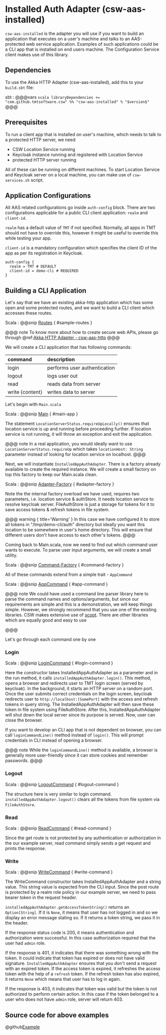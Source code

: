 # Installed Auth Adapter (csw-aas-installed)

`csw-aas-installed` is the adapter you will use if you want to build an application that executes on a user's 
machine and talks to an AAS-protected web service application. Examples of such applications 
could be a CLI app that is installed on end users machine.  The Configuration Service client makes use of this
library.

## Dependencies

To use the Akka HTTP Adapter (csw-aas-installed), add this to your `build.sbt` file:

sbt
:   @@@vars
    ```scala
    libraryDependencies += "com.github.tmtsoftware.csw" %% "csw-aas-installed" % "$version$"
    ```
    @@@

## Prerequisites

To run a client app that is installed on user's machine, which needs to talk to a protected 
HTTP server, we need

* CSW Location Service running
* Keycloak instance running and registered with Location Service
* protected HTTP server running

All of these can be running on different machines. To start Location Service and Keycloak 
server on a local machine, you can make use of `csw-services.sh` script.

## Application Configurations

All AAS related configurations go inside `auth-config` block. There are two configurations 
applicable for a public CLI client application: `realm` and `client-id`.

`realm` has a
default value of `TMT` if not specified. Normally, all apps in TMT should not have to override
this, however it might be useful to override this while testing your app.

`client-id` is a mandatory configuration which specifies the client ID of the app as per its registration
in Keycloak.

```hocon
auth-config {
  realm = TMT # DEFAULT
  client-id = demo-cli # REQUIRED
}
```

## Building a CLI Application

Let's say that we have an existing akka-http application which has some open and 
some protected routes, and we want to build a CLI client which accesses these routes.

Scala
:   @@snip [Routes](../../../../../examples/src/main/scala/example/auth/installed/SampleRoutes.scala) { #sample-routes }

@@@ note
To know more about how to create secure web APIs, please go through 
@ref:[Akka HTTP Adapter - csw-aas-http](csw-aas-http.md)
@@@

We will create a CLI application that has following commands:

| command         | description                  |
| :-------------- | :--------------------------- |
| login           | performs user authentication |
| logout          | logs user out                |
| read            | reads data from server       |
| write {content} | writes data to server        |

Let's begin with `Main.scala`

Scala
:   @@snip [Main](../../../../../examples/src/main/scala/example/auth/installed/Main.scala) { #main-app }

The statement `LocationServerStatus.requireUpLocally()` ensures that location service is up and running
before proceeding further. If location service is not running, it will throw an exception and exit the 
application.

@@@ note
In a real application, you would ideally want to use `LocationServerStatus.requireUp` which takes
`locationHost: String` parameter instead of looking for location service on localhost. 
@@@

Next, we will instantiate `InstalledAppAuthAdapter`. There is a factory already available to create the 
required instance. We will create a small factory on top this factory to keep our Main.scala clean.

Scala
:   @@snip [Adapter-Factory](../../../../../examples/src/main/scala/example/auth/installed/AdapterFactory.scala) { #adapter-factory }

Note the the internal factory overload we have used, requires two parameters, i.e. location service & authStore.
It needs location service to resolve keycloak server. FileAuthStore is just a storage for tokens for it to 
save access tokens & refresh tokens in file system. 

@@@ warning { title='Warning' }
In this case we have configured it to store all tokens in "/tmp/demo-cli/auth" 
directory but ideally you want this location to be somewhere in user's home directory.
This will ensure that different users don't have access to each other's tokens.
@@@

Coming back to Main.scala, now we need to find out which command user wants to execute. To parse 
user input arguments, we will create a small utility.

Scala
:   @@snip [Command-Factory](../../../../../examples/src/main/scala/example/auth/installed/commands/CommandFactory.scala) { #command-factory }
 
All of these commands extend from a simple trait - `AppCommand`

Scala
:   @@snip [AppCommand](../../../../../examples/src/main/scala/example/auth/installed/commands/AppCommand.scala) { #app-command }

@@@ note
We could have used a command line parser library here to parse the command names and options/arguments, but since 
our requirements are simple and this is a demonstration, we will keep things simple. However, we 
strongly recommend that you use one of the existing libraries. CSW makes extensive use of 
[scopt](https://github.com/scopt/scopt). There are other libraries which are equally good and easy to use

@@@

Let's go through each command one by one   

### Login

Scala
:   @@snip [LoginCommand](../../../../../examples/src/main/scala/example/auth/installed/commands/LoginCommand.scala) { #login-command }

Here the constructor takes InstalledAppAuthAdapter as a parameter and in the run method, 
it calls `installedAppAuthAdapter.login()`. This method, opens a browser and redirects user
to TMT login screen (served by keycloak). In the background, it starts an HTTP server
on a random port. Once the user submits correct credentials on the login screen, keycloak
redirects user to `http://localhost:[SomePort]` with the access and refresh tokens in 
query string. The InstalledAppAuthAdapter will then save these token in file system using 
FileAuthStore. After this, InstalledAppAuthAdapter will shut down the local server since its
purpose is served. Now, user can close the browser.

If you want to develop an CLI app that is not dependent on browser, you can call
`loginCommandLine()` method instead of `login()`. This will prompt credentials in CLI 
instead of opening a browser.

@@@ note 
While the `loginCommandLine()` method is available, a browser is generally more
user-friendly since it can store cookies and remember passwords.
@@@

### Logout

Scala
:   @@snip [LogoutCommand](../../../../../examples/src/main/scala/example/auth/installed/commands/LogoutCommand.scala) { #logout-command }

The structure here is very similar to login command. `installedAppAuthAdapter.logout()` 
clears all the tokens from file system via `FileAuthStore`.

### Read

Scala
:   @@snip [ReadCommand](../../../../../examples/src/main/scala/example/auth/installed/commands/ReadCommand.scala) { #read-command }

Since the get route is not protected by any authentication or
authorization in the our example server, read command simply sends a get request and prints the response.

### Write

Scala
:   @@snip [WriteCommand](../../../../../examples/src/main/scala/example/auth/installed/commands/WriteCommand.scala) { #write-command }

The WriteCommand constructor takes InstalledAppAuthAdapter and a string value. This string value is expected
from the CLI input. Since the post route is protected by a realm role policy in our example server, we need to pass
bearer token in the request header. 

`installedAppAuthAdapter.getAccessTokenString()` returns an `Option[String]`.  If it is `None`, it means 
that user has not logged in and so we display an error message stating so. If it returns a token string, 
we pass it in the header.

If the response status code is 200, it means authentication and authorization were successful. In this case
authorization required that the user had `admin` role. 

If the response is 401, it indicates that there was something wrong with the token. 
It could indicate that token has expired or does not have valid signature. 
`InstalledAppAuthAdapter` ensures that you don't send a request with an expired token.
If the access token is expired, it refreshes the access token with the help of a `refresh` token.
If the refresh token has also expired, it returns `None` which means that user has to log in again.

If the response is 403, it indicates that token was valid but the token is not authorized to 
perform certain action. In this case if the token belonged to a user who does not have `admin`
role, server will return 403.

## Source code for above examples

@github[Example](/examples/src/main/scala/example/auth/installed)
